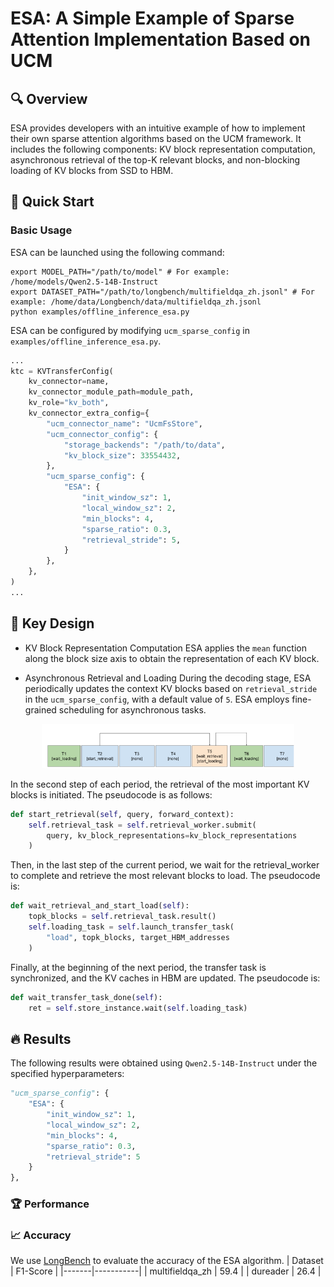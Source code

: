 # ESA: A Simple Example of Sparse Attention Implementation Based on UCM

## 🔍 Overview

ESA provides developers with an intuitive example of how to implement their own sparse attention algorithms based on the UCM framework. It includes the following components: KV block representation computation, asynchronous retrieval of the top-K relevant blocks, and non-blocking loading of KV blocks from SSD to HBM.

## 🚦 Quick Start

### Basic Usage
ESA can be launched using the following command:
```shell
export MODEL_PATH="/path/to/model" # For example: /home/models/Qwen2.5-14B-Instruct
export DATASET_PATH="/path/to/longbench/multifieldqa_zh.jsonl" # For example: /home/data/Longbench/data/multifieldqa_zh.jsonl
python examples/offline_inference_esa.py
```
ESA can be configured by modifying `ucm_sparse_config` in `examples/offline_inference_esa.py`.
```python
...
ktc = KVTransferConfig(
    kv_connector=name,
    kv_connector_module_path=module_path,
    kv_role="kv_both",
    kv_connector_extra_config={
        "ucm_connector_name": "UcmFsStore",
        "ucm_connector_config": {
            "storage_backends": "/path/to/data",
            "kv_block_size": 33554432,
        },
        "ucm_sparse_config": {
            "ESA": {
                "init_window_sz": 1,
                "local_window_sz": 2,
                "min_blocks": 4,
                "sparse_ratio": 0.3,
                "retrieval_stride": 5,
            }
        },
    },
)
...
```

## 🎯 Key Design

- KV Block Representation Computation
ESA applies the `mean` function along the block size axis to obtain the representation of each KV block.

- Asynchronous Retrieval and Loading
During the decoding stage, ESA periodically updates the context KV blocks based on `retrieval_stride` in the `ucm_sparse_config`, with a default value of `5`. ESA employs fine-grained scheduling for asynchronous tasks.
<p align="center">
  <img alt="UCM" src="../../_static/images/esa_async_retrieval_and_load.png" width="80%">
</p>

In the second step of each period, the retrieval of the most important KV blocks is initiated. The pseudocode is as follows:
```python
def start_retrieval(self, query, forward_context):
    self.retrieval_task = self.retrieval_worker.submit(
        query, kv_block_representations=kv_block_representations
    )
```
Then, in the last step of the current period, we wait for the retrieval_worker to complete and retrieve the most relevant blocks to load. The pseudocode is:
```python
def wait_retrieval_and_start_load(self):
    topk_blocks = self.retrieval_task.result()
    self.loading_task = self.launch_transfer_task(
        "load", topk_blocks, target_HBM_addresses
    )
```
Finally, at the beginning of the next period, the transfer task is synchronized, and the KV caches in HBM are updated. The pseudocode is:
```python
def wait_transfer_task_done(self):
    ret = self.store_instance.wait(self.loading_task)
```

## 🔥 Results
The following results were obtained using `Qwen2.5-14B-Instruct` under the specified hyperparameters:
```python
"ucm_sparse_config": {
    "ESA": {
        "init_window_sz": 1,
        "local_window_sz": 2,
        "min_blocks": 4,
        "sparse_ratio": 0.3,
        "retrieval_stride": 5
    }
},
```

### 🏆 Performance

### 📈 Accuracy
We use [LongBench](https://huggingface.co/datasets/zai-org/LongBench) to evaluate the accuracy of the ESA algorithm.
| Dataset | F1-Score |
|-------|-----------|
| multifieldqa_zh | 59.4 |
| dureader | 26.4 |